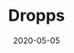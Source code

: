 ---
layout: page
title: Dropps
permalink: /dropps
domain: dropps.com
status: live
tags: home household
date: 2020-05-05
---